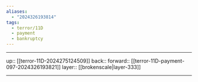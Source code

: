 ```yaml
---
aliases:
  - "2024326193814"
tags:
  - terror/11D
  - payment
  - bankruptcy
---
```




***

up:: [[terror-11D-2024275124509]]
back:: 
forward:: [[terror-11D-payment-097-2024326193821]]
layer:: [[brokenscale|layer-333]]

***
